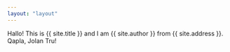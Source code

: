 ```yaml
---
layout: "layout"
---
```


Hallo!
This is {{ site.title }} and I am {{ site.author }} from {{ site.address }}.
Qapla, Jolan Tru!

